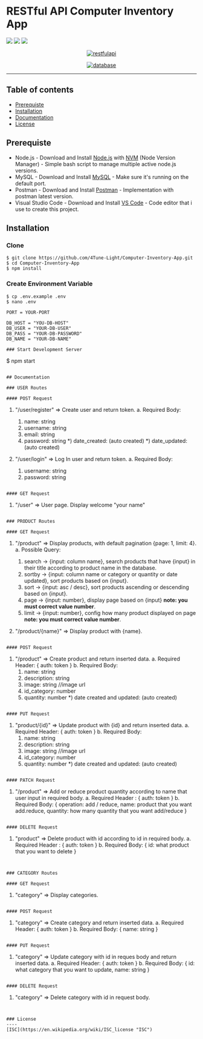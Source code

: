 # RESTful API Computer Inventory App

![](https://img.shields.io/badge/Code%20Style-Standard-yellow.svg)
![](https://img.shields.io/badge/Dependencies-Express-green.svg)
![](https://img.shields.io/badge/License-ISC-yellowgreen.svg)

<p align="center">
  <a href="https://nodejs.org/">
    <img alt="restfulapi" title="Restful API" src="https://cdn-images-1.medium.com/max/871/1*d2zLEjERsrs1Rzk_95QU9A.png">
  </a>
</p>
<p align="center">
  <a href="https://www.mysql.com/">
    <img alt="database" title="database management" src="https://seeklogo.net/wp-content/uploads/2012/03/mysql-vector1.jpg">
  </a>
</p>

----
## Table of contents
* [Prerequiste](#prerequiste)
* [Installation](#installation)
* [Documentation](#documentation)
* [License](#license)

## Prerequiste
- Node.js - Download and Install [Node.js](https://nodejs.org/en/) with [NVM](https://github.com/creationix/nvm) (Node Version Manager) - Simple bash script to manage multiple active node.js versions.
- MySQL - Download and Install [MySQL](https://www.mysql.com/downloads/) - Make sure it's running on the default port.
- Postman - Download and Install [Postman](https://www.getpostman.com/downloads) - Implementation with postman latest version.
- Visual Studio Code - Download and Install [VS Code](https://code.visualstudio.com/Download) - Code editor that i use to create this project.

## Installation
### Clone
```
$ git clone https://github.com/4Tune-Light/Computer-Inventory-App.git
$ cd Computer-Inventory-App
$ npm install
```

### Create Environment Variable
```
$ cp .env.example .env
$ nano .env
```

```
PORT = YOUR-PORT

DB_HOST = "YOU-DB-HOST"
DB_USER = "YOUR-DB-USER"
DB_PASS = "YOUR-DB-PASSWORD"
DB_NAME = "YOUR-DB-NAME"

### Start Development Server
```
$ npm start
```

## Documentation

### USER Routes

#### POST Request
```
 1. "/user/register" => Create user and return token. 
    a. Required Body: 
       1) name: string
       2) username: string
       3) email: string
       4) password: string
       *) date_created: (auto created)
       *) date_updated: (auto created)

 2. "/user/login" => Log In user and return token. 
    a. Required Body:
       1) username: string
       2) password: string
```

#### GET Request
```
 1. "/user" => User page. 
Display welcome "your name"
```

### PRODUCT Routes

#### GET Request
```
 1. "/product" => Display products, with default pagination {page: 1, limit: 4}. 
    a. Possible Query:
       1) search -> {input: column name}, search products that have {input} in their title according to product name in the database.
       2) sortby -> {input: column name or category or quantity or date updated}, sort products based on {input}.
       3) sort   -> {input: asc / desc}, sort products ascending or descending based on {input}.
       4) page	 -> {input: number}, display page based on {input} **note: you must correct value number**.
       5) limit  -> {input: number}, config how many product displayed on page **note: you must correct value number**.

 2. "/product/{name}" => Display product with {name}.
```

#### POST Request
```
 1. "/product" => Create product and return inserted data.
    a. Required Header: { auth: token }
    b. Required Body: 
       1) name: string
       2) description: string
       3) image: string //image url
       4) id_category: number
       5) quantity: number
       *) date created and updated: (auto created)
```

#### PUT Request
```
 1. "product/{id}" => Update product with {id} and return inserted data.
    a. Required Header: { auth: token }
    b. Required Body: 
       1) name: string
       2) description: string
       3) image: string //image url
       4) id_category: number
       5) quantity: number
        *) date created and updated: (auto created)
 ```

#### PATCH Request
```
 1. "/product" => Add or reduce product quantity according to name that user input in required body.
    a. Required Header : { auth: token }
    b. Required Body: { operation: add / reduce, name: product that you want add.reduce, quantity: how many quantity that you want add/reduce }
```

#### DELETE Request
```
 1. "product" => Delete product with id according to id in required body.
  a. Required Header : { auth: token }
    b. Required Body: { id: what product that you want to delete }
```


### CATEGORY Routes

#### GET Request
```
 1. "category" => Display categories. 

```

#### POST Request
```
 1. "category" => Create category and return inserted data.
    a. Required Header: { auth: token }
    b. Required Body: { name: string }
```

#### PUT Request
```
 1. "category" => Update category with id in reques body and return inserted data.
    a. Required Header: { auth: token }
    b. Required Body: { id: what category that you want to update, name: string }
```

#### DELETE Request
```
 1. "category" => Delete category with id in request body.
```


### License
----
[ISC](https://en.wikipedia.org/wiki/ISC_license "ISC")